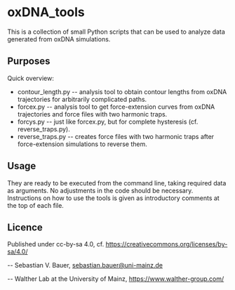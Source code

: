 # oxDNA_tools

This is a collection of small Python scripts that can be used to analyze data generated from oxDNA simulations.

## Purposes
Quick overview:
* contour_length.py -- analysis tool to obtain contour lengths from oxDNA trajectories for arbitrarily complicated paths.
* forcex.py -- analysis tool to get force-extension curves from oxDNA trajectories and force files with two harmonic traps.
* forcys.py -- just like forcex.py, but for complete hysteresis (cf. reverse_traps.py).
* reverse_traps.py -- creates force files with two harmonic traps after force-extension simulations to reverse them.

## Usage
They are ready to be executed from the command line, taking required data as arguments. No adjustments in the code should be necessary.
Instructions on how to use the tools is given as introductory comments at the top of each file.

## Licence
Published under cc-by-sa 4.0, cf. https://creativecommons.org/licenses/by-sa/4.0/

-- Sebastian V. Bauer, sebastian.bauer@uni-mainz.de

-- Walther Lab at the University of Mainz, https://www.walther-group.com/

